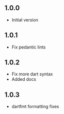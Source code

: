 ## 1.0.0

- Initial version

## 1.0.1

- Fix pedantic lints

## 1.0.2

- Fix more dart syntax
- Added docs

## 1.0.3

- dartfmt formatting fixes